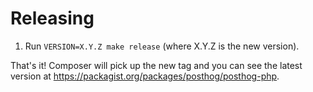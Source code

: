 Releasing
=========

 1. Run `VERSION=X.Y.Z make release` (where X.Y.Z is the new version).

 That's it! Composer will pick up the new tag and you can see the latest version at https://packagist.org/packages/posthog/posthog-php.
